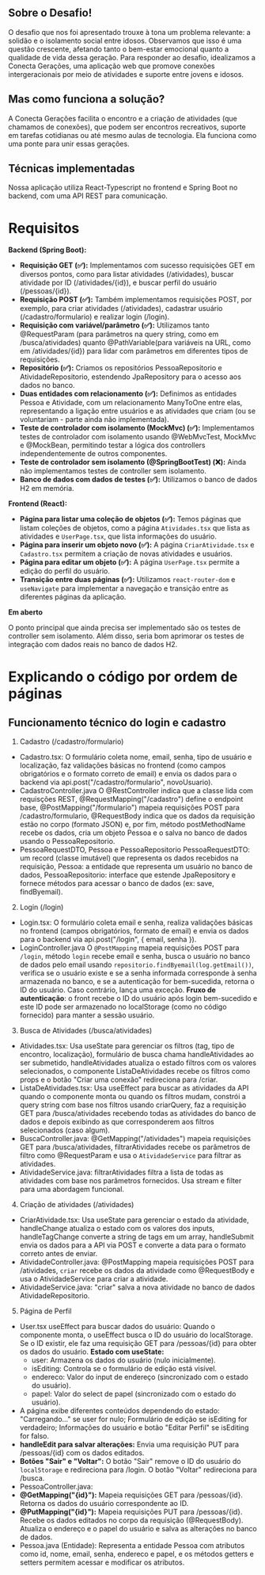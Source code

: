 ## Sobre o Desafio!
O desafio que nos foi apresentado trouxe à tona um problema relevante: a solidão e o isolamento social entre idosos. Observamos que isso é uma questão crescente, afetando tanto o bem-estar emocional quanto a qualidade de vida dessa geração. Para responder ao desafio, idealizamos a Conecta Gerações, uma aplicação web que promove conexões intergeracionais por meio de atividades e suporte entre jovens e idosos.
## Mas como funciona a solução?
A Conecta Gerações facilita o encontro e a criação de atividades (que chamamos de conexões), que podem ser encontros recreativos, suporte em tarefas cotidianas ou até mesmo aulas de tecnologia. Ela funciona como uma ponte para unir essas gerações.
## Técnicas implementadas
Nossa aplicação utiliza React-Typescript no frontend e Spring Boot no backend, com uma API REST para comunicação.
# Requisitos 
**Backend (Spring Boot):**

- **Requisição GET (✅):** Implementamos com sucesso requisições GET em diversos pontos, como para listar atividades (/atividades), buscar atividade por ID (/atividades/{id}), e buscar perfil do usuário (/pessoas/{id}). 
- **Requisição POST (✅):** Também implementamos requisições POST, por exemplo, para criar atividades (/atividades), cadastrar usuário (/cadastro/formulario) e realizar login (/login).
- **Requisição com variável/parâmetro (✅):** Utilizamos tanto @RequestParam (para parâmetros na query string, como em /busca/atividades) quanto @PathVariable(para variáveis na URL, como em /atividades/{id}) para lidar com parâmetros em diferentes tipos de requisições.
- **Repositório (✅):** Criamos os repositórios PessoaRepositorio e AtividadeRepositorio, estendendo JpaRepository para o acesso aos dados no banco.
- **Duas entidades com relacionamento (✅):** Definimos as entidades Pessoa e Atividade, com um relacionamento ManyToOne entre elas, representando a ligação entre usuários e as atividades que criam (ou se voluntariam - parte ainda não implementada).
- **Teste de controlador com isolamento (MockMvc) (✅):** Implementamos testes de controlador com isolamento usando @WebMvcTest, MockMvc e @MockBean, permitindo testar a lógica dos controllers independentemente de outros componentes.
- **Teste de controlador sem isolamento (@SpringBootTest) (❌):** Ainda não implementamos testes de controller sem isolamento. 
- **Banco de dados com dados de testes (✅):** Utilizamos o banco de dados H2 em memória.

**Frontend (React):**

- **Página para listar uma coleção de objetos (✅):** Temos páginas que listam coleções de objetos, como a página `Atividades.tsx` que lista as atividades e `UserPage.tsx`, que lista informações do usuário.
- **Página para inserir um objeto novo (✅):** A página `CriarAtividade.tsx` e `Cadastro.tsx` permitem a criação de novas atividades e usuários.
- **Página para editar um objeto (✅):** A página `UserPage.tsx` permite a edição do perfil do usuário.
- **Transição entre duas páginas (✅):** Utilizamos `react-router-dom` e `useNavigate` para implementar a navegação e transição entre as diferentes páginas da aplicação.
  
**Em aberto**

O ponto principal que ainda precisa ser implementado são os testes de controller sem isolamento.  Além disso, seria bom aprimorar os testes de integração com dados reais no banco de dados H2. 

# Explicando o código por ordem de páginas
## Funcionamento técnico do login e cadastro
1. Cadastro (/cadastro/formulario)
- Cadastro.tsx:
  O formulário coleta nome, email, senha, tipo de usuário e localização, faz validações básicas no frontend (como campos obrigatórios e o formato correto de email) e envia os dados para o backend via api.post("/cadastro/formulario", novoUsuario).
- CadastroController.java
O @RestController indica que a classe lida com requisções REST, @RequestMapping("/cadastro") define o endpoint base, @PostMapping("/formulario") mapeia requisições POST para /cadastro/formulario, @RequestBody indica que os dados da requisição estão no corpo (formato JSON) e, por fim,  método postMethodName recebe os dados, cria um objeto Pessoa e o salva no banco de dados usando o PessoaRepositorio.
- PessoaRequestDTO, Pessoa e PessoaRepositorio
PessoaRequestDTO: um record (classe imutável) que representa os dados recebidos na requisição,  Pessoa: a entidade que representa um usuário no banco de dados, PessoaRepositorio: interface que estende JpaRepository e fornece métodos para acessar o banco de dados (ex: save, findByemail).
2. Login (/login)
- Login.tsx:
O formulário coleta email e senha, realiza validações básicas no frontend (campos obrigatórios, formato de email) e envia os dados para o backend via api.post("/login", { email, senha }).
- LoginController.java
O `@PostMapping` mapeia requisições POST para `/login`, método `login` recebe email e senha, busca o usuário no banco de dados pelo email usando `repositorio.findByemail(log.getEmail())`, verifica se o usuário existe e se a senha informada corresponde à senha armazenada no banco, e se a autenticação for bem-sucedida, retorna o ID do usuário. Caso contrário, lança uma exceção.
**Fruxo de autenticação**: o front recebe o ID do usuário após login bem-sucedido e este ID pode ser armazenado no localStorage (como no código fornecido) para manter a sessão usuário.
3. Busca de Atividades (/busca/atividades)
- Atividades.tsx:
Usa useState para gerenciar os filtros (tag, tipo de encontro, localização), formulário de busca chama handleAtividades ao ser submetido, handleAtividades atualiza o estado filtros com os valores selecionados, o componente ListaDeAtividades recebe os filtros como props e o  botão "Criar uma conexão" redireciona para /criar.
- ListaDeAtividades.tsx:
Usa useEffect para buscar as atividades da API quando o componente monta ou quando os filtros mudam, constrói a query string com base nos filtros usando criarQuery, faz a requisição GET para /busca/atividades recebendo todas as atividades do banco de dados e depois exibindo as que corresponderem aos filtros selecionados (caso algum).
- BuscaController.java:
@GetMapping("/atividades") mapeia requisições GET para /busca/atividades, filtrarAtividades recebe os parâmetros de filtro como @RequestParam e usa o `AtividadeService` para filtrar as atividades.
- AtividadeService.java:
filtrarAtividades filtra a lista de todas as atividades com base nos parâmetros fornecidos. Usa stream e filter para uma abordagem funcional.
4. Criação de atividades (/atividades)
  - CriarAtividade.tsx:
  Usa useState para gerenciar o estado da atividade, handleChange atualiza o estado com os valores dos inputs, handleTagChange converte a string de tags em um array, handleSubmit envia os dados para a API via POST e converte a data para o formato correto antes de enviar.
- AtividadeController.java:
@PostMapping mapeia requisições POST para /atividades, `criar` recebe os dados da atividade como @RequestBody e usa o AtividadeService para criar a atividade.
- AtividadeService.java:
"criar" salva a nova atividade no banco de dados AtividadeRepositorio.
5. Página de Perfil
- User.tsx
useEffect para buscar dados do usuário: Quando o componente monta, o useEffect busca o ID do usuário do localStorage. Se o ID existir, ele faz uma requisição GET para /pessoas/{id} para obter os dados do usuário.
**Estado com useState:**
    - user: Armazena os dados do usuário (nulo inicialmente).
    - isEditing: Controla se o formulário de edição está visível.
    - endereco: Valor do input de endereço (sincronizado com o estado do usuário).
    - papel: Valor do select de papel (sincronizado com o estado do usuário).
- A página exibe diferentes conteúdos dependendo do estado:
"Carregando..." se user for nulo; Formulário de edição se isEditing for verdadeiro; Informações do usuário e botão "Editar Perfil" se isEditing for falso.
- **handleEdit para salvar alterações:** Envia uma requisição PUT para /pessoas/{id} com os dados editados.
- **Botões "Sair" e "Voltar":** O botão "Sair" remove o ID do usuário do `localStorage` e redireciona para /login. O botão "Voltar" redireciona para /busca.
- PessoaController.java:
- **@GetMapping("{id}"):** Mapeia requisições GET para /pessoas/{id}. Retorna os dados do usuário correspondente ao ID.
- **@PutMapping("{id}"):** Mapeia requisições PUT para /pessoas/{id}. Recebe os dados editados no corpo da requisição (@RequestBody). Atualiza o endereço e o papel do usuário e salva as alterações no banco de dados.
- Pessoa.java (Entidade): Representa a entidade Pessoa com atributos como id, nome, email, senha, endereco e papel, e os métodos getters e setters permitem acessar e modificar os atributos.
